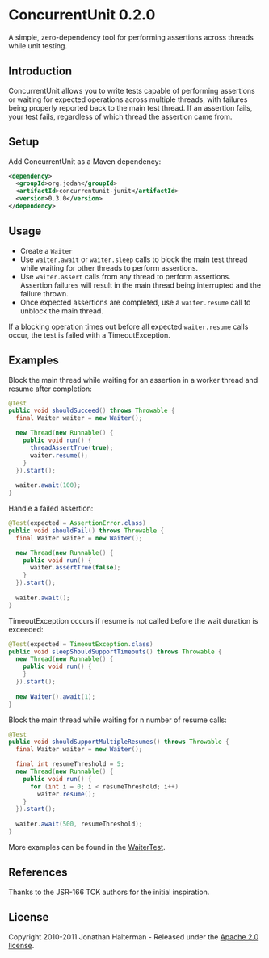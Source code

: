 # ConcurrentUnit 0.2.0

A simple, zero-dependency tool for performing assertions across threads while unit testing.

## Introduction

ConcurrentUnit allows you to write tests capable of performing assertions or waiting for expected operations across multiple threads, with failures being properly reported back to the main test thread. If an assertion fails, your test fails, regardless of which thread the assertion came from.

## Setup

Add ConcurrentUnit as a Maven dependency:

```xml
<dependency>
  <groupId>org.jodah</groupId>
  <artifactId>concurrentunit-junit</artifactId>
  <version>0.3.0</version>
</dependency>
```

## Usage

* Create a `Waiter`
* Use `waiter.await` or `waiter.sleep` calls to block the main test thread while waiting for other threads to perform assertions. 
* Use `waiter.assert` calls from any thread to perform assertions. Assertion failures will result in the main thread being interrupted and the failure thrown.
* Once expected assertions are completed, use a `waiter.resume` call to unblock the main thread.

If a blocking operation times out before all expected `waiter.resume` calls occur, the test is failed with a TimeoutException.

## Examples

Block the main thread while waiting for an assertion in a worker thread and resume after completion:

```java
@Test
public void shouldSucceed() throws Throwable {
  final Waiter waiter = new Waiter();

  new Thread(new Runnable() {
    public void run() {
      threadAssertTrue(true);
      waiter.resume();
    }
  }).start();
  
  waiter.await(100);
}
```

Handle a failed assertion:

```java
@Test(expected = AssertionError.class)
public void shouldFail() throws Throwable {
  final Waiter waiter = new Waiter();

  new Thread(new Runnable() {
    public void run() {
      waiter.assertTrue(false);
    }
  }).start();
  
  waiter.await();
}
```

TimeoutException occurs if resume is not called before the wait duration is exceeded:

```java
@Test(expected = TimeoutException.class)
public void sleepShouldSupportTimeouts() throws Throwable {
  new Thread(new Runnable() {
    public void run() {
    }
  }).start();
  
  new Waiter().await(1);
}
```

Block the main thread while waiting for n number of resume calls:

```java
@Test
public void shouldSupportMultipleResumes() throws Throwable {
  final Waiter waiter = new Waiter();

  final int resumeThreshold = 5;
  new Thread(new Runnable() {
    public void run() {
      for (int i = 0; i < resumeThreshold; i++)
        waiter.resume();
    }
  }).start();
  
  waiter.await(500, resumeThreshold);
}
```

More examples can be found in the [WaiterTest](https://github.com/jhalterman/concurrentunit/blob/master/src/test/java/org/jodah/concurrentunit/WaiterTest.java).

## References

Thanks to the JSR-166 TCK authors for the initial inspiration.

## License

Copyright 2010-2011 Jonathan Halterman - Released under the [Apache 2.0 license](http://www.apache.org/licenses/LICENSE-2.0.html).
